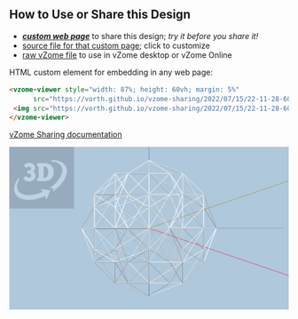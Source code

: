 
## How to Use or Share this Design

 - [***custom web page***][post] to share this design; *try it before you share it!*
 - [source file for that custom page][source]; click to customize
 - [raw vZome file][raw] to use in vZome desktop or vZome Online
 
 HTML custom element for embedding in any web page:
 ```html
<vzome-viewer style="width: 87%; height: 60vh; margin: 5%"
       src="https://vorth.github.io/vzome-sharing/2022/07/15/22-11-28-600cell-VanOss-3D-snaps/600cell-VanOss-3D-snaps.vZome" >
  <img src="https://vorth.github.io/vzome-sharing/2022/07/15/22-11-28-600cell-VanOss-3D-snaps/600cell-VanOss-3D-snaps.png" />
</vzome-viewer>
 ```

[vZome Sharing documentation](https://vzome.github.io/vzome/sharing.html#how-it-works)

![Image](<600cell-VanOss-3D-snaps.png>)


[post]: <https://vorth.github.io/vzome-sharing/2022/07/15/600cell-VanOss-3D-snaps-22-11-28.html>
[source]: <https://github.com/vorth/vzome-sharing/edit/main/_posts/2022-07-15-600cell-VanOss-3D-snaps-22-11-28.md>
[raw]: <https://raw.githubusercontent.com/vorth/vzome-sharing/main/2022/07/15/22-11-28-600cell-VanOss-3D-snaps/600cell-VanOss-3D-snaps.vZome>